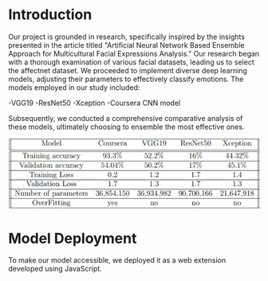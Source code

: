 # Introduction
Our project is grounded in research, specifically inspired by the insights presented in the article titled "Artificial Neural Network Based Ensemble Approach for Multicultural Facial Expressions Analysis." Our research began with a thorough examination of various facial datasets, leading us to select the affectnet dataset. We proceeded to implement diverse deep learning models, adjusting their parameters to effectively classify emotions.
The models employed in our study included:

-VGG19
-ResNet50
-Xception
-Coursera CNN model

Subsequently, we conducted a comprehensive comparative analysis of these models, ultimately choosing to ensemble the most effective ones.

![](https://github.com/IchrakSl/Deep-Learning-computer-vision-Academic-Project/blob/main/Comparison.JPG)

# Model Deployment
To make our model accessible, we deployed it as a web extension developed using JavaScript.



